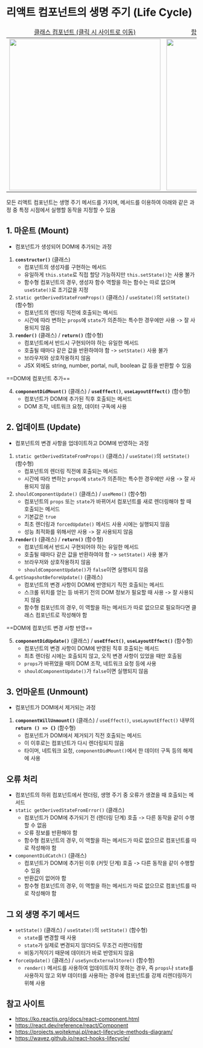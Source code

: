 # 리액트 컴포넌트의 생명 주기 (Life Cycle)
<table align="center">
    <thead>
        <tr>
            <td align="center">
                <a href="https://wavez.github.io/react-hooks-lifecycle/">클래스 컴포넌트 (클릭 시 사이트로 이동)</a>
            </td>
            <td align="center">
                <a href="https://wavez.github.io/react-hooks-lifecycle/">함수형 컴포넌트 (클릭 시 사이트로 이동)</a>
            </td>
        </tr>
    </thead>
    <tbody>
        <tr>
            <td align="center">
                <a href="https://projects.wojtekmaj.pl/react-lifecycle-methods-diagram/">
                    <img src="https://user-images.githubusercontent.com/79434205/227422404-e7532aa1-f0e5-49d4-b78e-b1831ed82a69.png" width="400" />
                </a>
            </td>
            <td align="center">
                <a href="https://wavez.github.io/react-hooks-lifecycle/">
                    <img src="https://user-images.githubusercontent.com/79434205/227490335-fe0bdba5-8714-4383-beec-e141ea7ede64.png" width="400" />
                </a>
            </td>
        </tr>
    </tbody>
</table>

모든 리액트 컴포넌트는 생명 주기 메서드를 가지며, 메서드를 이용하여 아래와 같은 과정 중 특정 시점에서 실행할 동작을 지정할 수 있음

## 1. 마운트 (Mount)
- 컴포넌트가 생성되어 DOM에 추가되는 과정
1. **`constructor()`** (클래스)
    - 컴포넌트의 생성자를 구현하는 메서드
    - 유일하게 `this.state`로 직접 할당 가능하지만 `this.setState()`는 사용 불가
    - 함수형 컴포넌트의 경우, 생성자 함수 역할을 하는 함수는 따로 없으며 `useState()`로 초기값을 지정
2. `static getDerivedStateFromProps()` (클래스) / `useState()`의 `setState()` (함수형)
    - 컴포넌트의 렌더링 직전에 호출되는 메서드
    - 시간에 따라 변하는 `props`에 `state`가 의존하는 특수한 경우에만 사용 -> 잘 사용되지 않음
3. **`render()`** (클래스) / **`return()`** (함수형)
    - 컴포넌트에서 반드시 구현되어야 하는 유일한 메서드
    - 호출될 때마다 같은 값을 반환하여야 함 -> `setState()` 사용 불가
    - 브라우저와 상호작용하지 않음
    - JSX 외에도 string, number, portal, null, boolean 값 등을 반환할 수 있음

==DOM에 컴포넌트 추가==

4. **`componentDidMount()`** (클래스) / **`useEffect()`**, **`useLayoutEffect()`** (함수형)
    - 컴포넌트가 DOM에 추가된 직후 호출되는 메서드
    - DOM 조작, 네트워크 요청, 데이터 구독에 사용

## 2. 업데이트 (Update)
- 컴포넌트의 변경 사항을 업데이트하고 DOM에 반영하는 과정
1. `static getDerivedStateFromProps()` (클래스) / `useState()`의 `setState()` (함수형)
    - 컴포넌트의 렌더링 직전에 호출되는 메서드
    - 시간에 따라 변하는 `props`에 `state`가 의존하는 특수한 경우에만 사용 -> 잘 사용되지 않음
2. `shouldComponentUpdate()` (클래스) / `useMemo()` (함수형)
    - 컴포넌트의 `props` 또는 `state`가 바뀌어서 컴포넌트를 새로 렌더링해야 할 때 호출되는 메서드
    - 기본값은 `true`
    - 최초 렌더링과 `forcedUpdate()` 메서드 사용 시에는 실행되지 않음
    - 성능 최적화를 위해서만 사용 -> 잘 사용되지 않음
3. **`render()`** (클래스) / **`return()`** (함수형)
    - 컴포넌트에서 반드시 구현되어야 하는 유일한 메서드
    - 호출될 때마다 같은 값을 반환하여야 함 -> `setState()` 사용 불가
    - 브라우저와 상호작용하지 않음
    - `shouldComponentUpdate()`가 `false`이면 실행되지 않음
4. `getSnapshotBeforeUpdate()` (클래스)
    - 컴포넌트의 변경 사항이 DOM에 반영되기 직전 호출되는 메서드
    - 스크롤 위치를 얻는 등 바뀌기 전의 DOM 정보가 필요할 때 사용 -> 잘 사용되지 않음
    - 함수형 컴포넌트의 경우, 이 역할을 하는 메서드가 따로 없으므로 필요하다면 클래스 컴포넌트로 작성해야 함

==DOM에 컴포넌트 변경 사항 반영==

5. **`componentDidUpdate()`** (클래스) / **`useEffect()`**, **`useLayoutEffect()`** (함수형)
    - 컴포넌트의 변경 사항이 DOM에 반영된 직후 호출되는 메서드
    - 최초 렌더링 시에는 호출되지 않고, 오직 변경 사항이 있었을 때만 호출됨
    - `props`가 바뀌었을 때의 DOM 조작, 네트워크 요청 등에 사용
    - `shouldComponentUpdate()`가 `false`이면 실행되지 않음

## 3. 언마운트 (Unmount)
- 컴포넌트가 DOM에서 제거되는 과정
1. **`componentWillUnmount()`** (클래스) / `useEffect()`, `useLayoutEffect()` 내부의 **`return () => {}`** (함수형)
    - 컴포넌트가 DOM에서 제거되기 직전 호출되는 메서드
    - 이 이후로는 컴포넌트가 다시 렌더링되지 않음
    - 타이머, 네트워크 요청, `componentDidMount()`에서 한 데이터 구독 등의 해제에 사용

## 오류 처리
- 컴포넌트의 하위 컴포넌트에서 렌더링, 생명 주기 중 오류가 생겼을 때 호출되는 메서드
- `static getDerivedStateFromError()` (클래스)
    - 컴포넌트가 DOM에 추가되기 전 (렌더링 단계) 호출 -> 다른 동작을 같이 수행할 수 없음
    - 오류 정보를 반환해야 함
    - 함수형 컴포넌트의 경우, 이 역할을 하는 메서드가 따로 없으므로 컴포넌트를 따로 작성해야 함
- `componentDidCatch()` (클래스)
    - 컴포넌트가 DOM에 추가된 이후 (커밋 단계) 호출 -> 다른 동작을 같이 수행할 수 있음
    - 반환값이 없어야 함
    - 함수형 컴포넌트의 경우, 이 역할을 하는 메서드가 따로 없으므로 컴포넌트를 따로 작성해야 함

## 그 외 생명 주기 메서드
- `setState()` (클래스) / `useState()`의 `setState()` (함수형)
    - `state`를 변경할 때 사용
    - `state`가 실제로 변경되지 않더라도 무조건 리렌더링함
    - 비동기적이기 때문에 데이터가 바로 반영되지 않음
- `forceUpdate()` (클래스) / `useSyncExternalStore()` (함수형)
    - `render()` 메서드를 사용하여 업데이트하지 못하는 경우, 즉 `props`나 `state`를 사용하지 않고 외부 데이터를 사용하는 경우에 컴포넌트를 강제 리렌더링하기 위해 사용

## 참고 사이트
- https://ko.reactjs.org/docs/react-component.html
- https://react.dev/reference/react/Component
- https://projects.wojtekmaj.pl/react-lifecycle-methods-diagram/
- https://wavez.github.io/react-hooks-lifecycle/